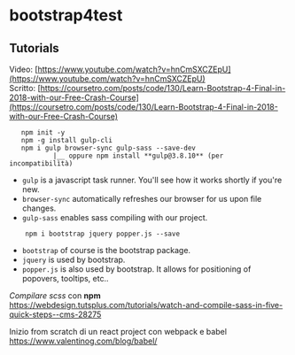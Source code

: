 # bootstrap4test

## Tutorials

Video: [https://www.youtube.com/watch?v=hnCmSXCZEpU](https://www.youtube.com/watch?v=hnCmSXCZEpU)  
Scritto: [https://coursetro.com/posts/code/130/Learn-Bootstrap-4-Final-in-2018-with-our-Free-Crash-Course](https://coursetro.com/posts/code/130/Learn-Bootstrap-4-Final-in-2018-with-our-Free-Crash-Course)

```
   npm init -y
   npm -g install gulp-cli
   npm i gulp browser-sync gulp-sass --save-dev
           |__ oppure npm install **gulp@3.8.10** (per incompatibilìtà)
```

- `gulp` is a javascript task runner. You'll see how it works shortly if you're new.
- `browser-sync` automatically refreshes our browser for us upon file changes.
- `gulp-sass` enables sass compiling with our project.

```
    npm i bootstrap jquery popper.js --save
```

- `bootstrap` of course is the bootstrap package.
- `jquery` is used by bootstrap.
- `popper.js` is also used by bootstrap. It allows for positioning of popovers, tooltips, etc..

_Compilare scss_ con **npm**  
https://webdesign.tutsplus.com/tutorials/watch-and-compile-sass-in-five-quick-steps--cms-28275

Inizio from scratch di un react project con webpack e babel  
https://www.valentinog.com/blog/babel/
